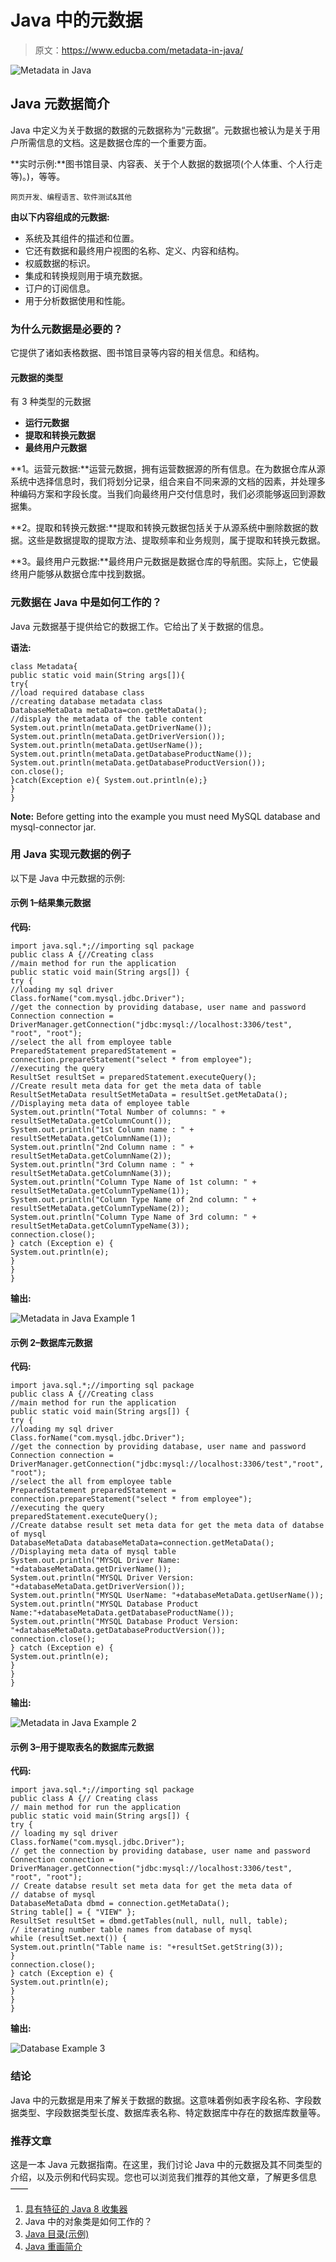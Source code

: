 # Java 中的元数据

> 原文：<https://www.educba.com/metadata-in-java/>

![Metadata in Java](img/8c18424b13c0bc5c34995908c64199e8.png)



## Java 元数据简介

Java 中定义为关于数据的数据的元数据称为“元数据”。元数据也被认为是关于用户所需信息的文档。这是数据仓库的一个重要方面。

**实时示例:**图书馆目录、内容表、关于个人数据的数据项(个人体重、个人行走等)。)，等等。

<small>网页开发、编程语言、软件测试&其他</small>

**由以下内容组成的元数据:**

*   系统及其组件的描述和位置。
*   它还有数据和最终用户视图的名称、定义、内容和结构。
*   权威数据的标识。
*   集成和转换规则用于填充数据。
*   订户的订阅信息。
*   用于分析数据使用和性能。

### 为什么元数据是必要的？

它提供了诸如表格数据、图书馆目录等内容的相关信息。和结构。

#### 元数据的类型

有 3 种类型的元数据

*   **运行元数据**
*   **提取和转换元数据**
*   **最终用户元数据**

**1。运营元数据:**运营元数据，拥有运营数据源的所有信息。在为数据仓库从源系统中选择信息时，我们将划分记录，组合来自不同来源的文档的因素，并处理多种编码方案和字段长度。当我们向最终用户交付信息时，我们必须能够返回到源数据集。

**2。提取和转换元数据:**提取和转换元数据包括关于从源系统中删除数据的数据。这些是数据提取的提取方法、提取频率和业务规则，属于提取和转换元数据。

**3。最终用户元数据:**最终用户元数据是数据仓库的导航图。实际上，它使最终用户能够从数据仓库中找到数据。

### 元数据在 Java 中是如何工作的？

Java 元数据基于提供给它的数据工作。它给出了关于数据的信息。

**语法:**

```
class Metadata{
public static void main(String args[]){
try{
//load required database class
//creating database metadata class
DatabaseMetaData metaData=con.getMetaData();
//display the metadata of the table content
System.out.println(metaData.getDriverName());
System.out.println(metaData.getDriverVersion());
System.out.println(metaData.getUserName());
System.out.println(metaData.getDatabaseProductName());
System.out.println(metaData.getDatabaseProductVersion());
con.close();
}catch(Exception e){ System.out.println(e);}
}
}
```

**Note:** Before getting into the example you must need MySQL database and mysql-connector jar.

### 用 Java 实现元数据的例子

以下是 Java 中元数据的示例:

#### 示例 1–结果集元数据

**代码:**

```
import java.sql.*;//importing sql package
public class A {//Creating class
//main method for run the application
public static void main(String args[]) {
try {
//loading my sql driver
Class.forName("com.mysql.jdbc.Driver");
//get the connection by providing database, user name and password
Connection connection = DriverManager.getConnection("jdbc:mysql://localhost:3306/test", "root", "root");
//select the all from employee table
PreparedStatement preparedStatement = connection.prepareStatement("select * from employee");
//executing the query
ResultSet resultSet = preparedStatement.executeQuery();
//Create result meta data for get the meta data of table
ResultSetMetaData resultSetMetaData = resultSet.getMetaData();
//Displaying meta data of employee table
System.out.println("Total Number of columns: " + resultSetMetaData.getColumnCount());
System.out.println("1st Column name : " + resultSetMetaData.getColumnName(1));
System.out.println("2nd Column name : " + resultSetMetaData.getColumnName(2));
System.out.println("3rd Column name : " + resultSetMetaData.getColumnName(3));
System.out.println("Column Type Name of 1st column: " + resultSetMetaData.getColumnTypeName(1));
System.out.println("Column Type Name of 2nd column: " + resultSetMetaData.getColumnTypeName(2));
System.out.println("Column Type Name of 3rd column: " + resultSetMetaData.getColumnTypeName(3));
connection.close();
} catch (Exception e) {
System.out.println(e);
}
}
}
```

**输出:**

![Metadata in Java Example 1](img/b23d46de94b6c403ce09ca616bda9af7.png)



#### 示例 2–数据库元数据

**代码:**

```
import java.sql.*;//importing sql package
public class A {//Creating class
//main method for run the application
public static void main(String args[]) {
try {
//loading my sql driver
Class.forName("com.mysql.jdbc.Driver");
//get the connection by providing database, user name and password
Connection connection = DriverManager.getConnection("jdbc:mysql://localhost:3306/test","root", "root");
//select the all from employee table
PreparedStatement preparedStatement = connection.prepareStatement("select * from employee");
//executing the query
preparedStatement.executeQuery();
//Create databse result set meta data for get the meta data of databse of mysql
DatabaseMetaData databaseMetaData=connection.getMetaData();
//Displaying meta data of mysql table
System.out.println("MYSQL Driver Name: "+databaseMetaData.getDriverName());
System.out.println("MYSQL Driver Version: "+databaseMetaData.getDriverVersion());
System.out.println("MYSQL UserName: "+databaseMetaData.getUserName());
System.out.println("MYSQL Database Product Name:"+databaseMetaData.getDatabaseProductName());
System.out.println("MYSQL Database Product Version: "+databaseMetaData.getDatabaseProductVersion());
connection.close();
} catch (Exception e) {
System.out.println(e);
}
}
}
```

**输出:**

![Metadata in Java Example 2](img/61108f1de4f91b7dfe939cb0feba3d28.png)



#### 示例 3–用于提取表名的数据库元数据

**代码:**

```
import java.sql.*;//importing sql package
public class A {// Creating class
// main method for run the application
public static void main(String args[]) {
try {
// loading my sql driver
Class.forName("com.mysql.jdbc.Driver");
// get the connection by providing database, user name and password
Connection connection = DriverManager.getConnection("jdbc:mysql://localhost:3306/test", "root", "root");
// Create databse result set meta data for get the meta data of
// databse of mysql
DatabaseMetaData dbmd = connection.getMetaData();
String table[] = { "VIEW" };
ResultSet resultSet = dbmd.getTables(null, null, null, table);
// iterating number table names from database of mysql
while (resultSet.next()) {
System.out.println("Table name is: "+resultSet.getString(3));
}
connection.close();
} catch (Exception e) {
System.out.println(e);
}
}
}
```

**输出:**

![Database Example 3](img/4e20fc880c17d1ba48506a54588aaf58.png)



### 结论

Java 中的元数据是用来了解关于数据的数据。这意味着例如表字段名称、字段数据类型、字段数据类型长度、数据库表名称、特定数据库中存在的数据库数量等。

### 推荐文章

这是一本 Java 元数据指南。在这里，我们讨论 Java 中的元数据及其不同类型的介绍，以及示例和代码实现。您也可以浏览我们推荐的其他文章，了解更多信息——

1.  [具有特征的 Java 8 收集器](https://www.educba.com/java-8-collectors/)
2.  Java 中的对象类是如何工作的？
3.  [Java 目录(示例)](https://www.educba.com/java-directories/)
4.  [Java 重画简介](https://www.educba.com/repaint-in-java/)





